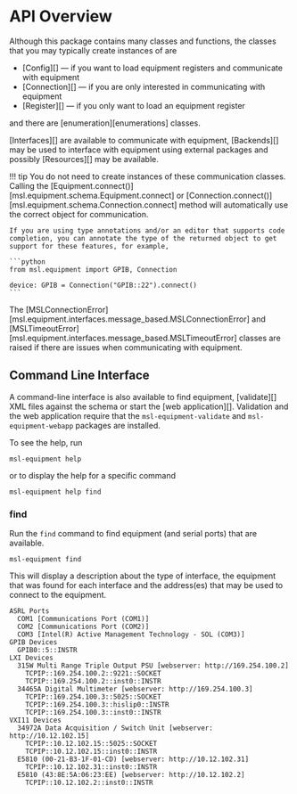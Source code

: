 # API Overview

Although this package contains many classes and functions, the classes that you may typically create instances of are

* [Config][] &mdash; if you want to load equipment registers and communicate with equipment
* [Connection][] &mdash; if you are only interested in communicating with equipment
* [Register][] &mdash; if you only want to load an equipment register

and there are [enumeration][enumerations] classes.

[Interfaces][] are available to communicate with equipment, [Backends][] may be used to interface with equipment using external packages and possibly [Resources][] may be available.

!!! tip
    You do not need to create instances of these communication classes. Calling the [Equipment.connect()][msl.equipment.schema.Equipment.connect] or [Connection.connect()][msl.equipment.schema.Connection.connect] method will automatically use the correct object for communication.

    If you are using type annotations and/or an editor that supports code completion, you can annotate the type of the returned object to get support for these features, for example,

    ```python
    from msl.equipment import GPIB, Connection

    device: GPIB = Connection("GPIB::22").connect()
    ```

The [MSLConnectionError][msl.equipment.interfaces.message_based.MSLConnectionError] and [MSLTimeoutError][msl.equipment.interfaces.message_based.MSLTimeoutError] classes are raised if there are issues when communicating with equipment.

## Command Line Interface

A command-line interface is also available to find equipment, [validate][] XML files against the schema or start the [web application][]. Validation and the web application require that the `msl-equipment-validate` and `msl-equipment-webapp` packages are installed.

To see the help, run

```console
msl-equipment help
```

or to display the help for a specific command

```console
msl-equipment help find
```

### find

Run the `find` command to find equipment (and serial ports) that are available.

```console
msl-equipment find
```

This will display a description about the type of interface, the equipment that was found for each interface and the address(es) that may be used to connect to the equipment.

```console
ASRL Ports
  COM1 [Communications Port (COM1)]
  COM2 [Communications Port (COM2)]
  COM3 [Intel(R) Active Management Technology - SOL (COM3)]
GPIB Devices
  GPIB0::5::INSTR
LXI Devices
  315W Multi Range Triple Output PSU [webserver: http://169.254.100.2]
    TCPIP::169.254.100.2::9221::SOCKET
    TCPIP::169.254.100.2::inst0::INSTR
  34465A Digital Multimeter [webserver: http://169.254.100.3]
    TCPIP::169.254.100.3::5025::SOCKET
    TCPIP::169.254.100.3::hislip0::INSTR
    TCPIP::169.254.100.3::inst0::INSTR
VXI11 Devices
  34972A Data Acquisition / Switch Unit [webserver: http://10.12.102.15]
    TCPIP::10.12.102.15::5025::SOCKET
    TCPIP::10.12.102.15::inst0::INSTR
  E5810 (00-21-B3-1F-01-CD) [webserver: http://10.12.102.31]
    TCPIP::10.12.102.31::inst0::INSTR
  E5810 (43:8E:5A:06:23:EE) [webserver: http://10.12.102.2]
    TCPIP::10.12.102.2::inst0::INSTR
```
